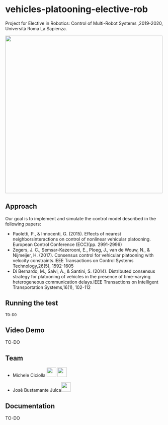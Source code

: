 # vehicles-platooning-elective-rob

Project for Elective in Robotics: Control of Multi-Robot Systems ,2019-2020, Università Roma La Sapienza.

<a href="https://www.dis.uniroma1.it/"><img src="http://www.dis.uniroma1.it/sites/default/files/marchio%20logo%20eng%20jpg.jpg" width="500"></a>

## Approach
Our goal is to implement and simulate the control model described in the following papers:
* Paoletti, P., & Innocenti, G. (2015). Effects of nearest neighborsinteractions on control of nonlinear vehicular platooning. European Control Conference (ECC)(pp. 2991-2996)
* Zegers, J. C., Semsar-Kazerooni, E., Ploeg, J., van de Wouw, N., & Nijmeijer, H. (2017). Consensus control for vehicular platooning with velocity constraints.IEEE Transactions on Control Systems Technology,26(5), 1592-1605
* Di Bernardo, M., Salvi, A., & Santini, S. (2014). Distributed consensus strategy for platooning of vehicles in the presence of time-varying heterogeneous communication delays.IEEE Transactions on Intelligent Transportation Systems,16(1), 102-112

## Running the test

```
TO-DO
```

## Video Demo
TO-DO

## Team
* Michele Ciciolla <a href="https://github.com/micheleciciolla"><img src="https://upload.wikimedia.org/wikipedia/commons/thumb/9/91/Octicons-mark-github.svg/1024px-Octicons-mark-github.svg.png" width="30"></a>
<a href="https://www.linkedin.com/in/micheleciciolla/"><img src="https://www.tecnomagazine.it/tech/wp-content/uploads/2013/05/linkedin-aggiungere-immagini.png" width="30"></a>

*  Josè Bustamante Julca<a href="https://github.com/"><img src="https://upload.wikimedia.org/wikipedia/commons/thumb/9/91/Octicons-mark-github.svg/1024px-Octicons-mark-github.svg.png" width="30"></a>


## Documentation
TO-DO

